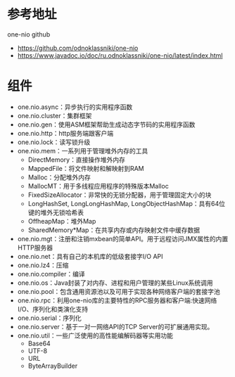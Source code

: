 # 参考地址
one-nio github
- https://github.com/odnoklassniki/one-nio
- https://www.javadoc.io/doc/ru.odnoklassniki/one-nio/latest/index.html

# 组件
- one.nio.async：异步执行的实用程序函数
- one.nio.cluster：集群框架
- one.nio.gen：使用ASM框架帮助生成动态字节码的实用程序函数
- one.nio.http：http服务端跟客户端
- one.nio.lock：读写锁升级
- one.nio.mem：一系列用于管理堆外内存的工具
    - DirectMemory：直接操作堆外内存
    - MappedFile：将文件映射和解映射到RAM
    - Malloc：分配堆外内存
    - MallocMT：用于多线程应用程序的特殊版本Malloc
    - FixedSizeAllocator：非常快的无锁分配器，用于管理固定大小的块
    - LongHashSet, LongLongHashMap, LongObjectHashMap：具有64位键的堆外无锁哈希表
    - OffheapMap：堆外Map
    - SharedMemory*Map：在共享内存或内存映射文件中缓存数据
- one.nio.mgt：注册和注销mxbean的简单API。用于远程访问JMX属性的内置HTTP服务器
- one.nio.net：具有自己的本机库的低级套接字I/O API
- one.nio.lz4：压缩
- one.nio.compiler：编译
- one.nio.os：Java封装了对内存、进程和用户管理的某些Linux系统调用
- one.nio.pool：包含通用资源池以及可用于实现各种网络客户端的套接字池
- one.nio.rpc：利用one-nio库的主要特性的RPC服务器和客户端:快速网络I/O、序列化和类演化支持
- one.nio.serial：序列化
- one.nio.server：基于一对一网络API的TCP Server的可扩展通用实现。
- one.nio.util：一些广泛使用的高性能编解码器等实用功能
    - Base64
    - UTF-8
    - URL
    - ByteArrayBuilder
